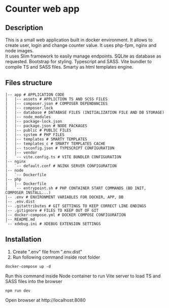# Counter web app

## Description
This is a small web application built in docker environment. It allows to create user, login and change counter value. It uses php-fpm, nginx and node images.
<br>
It uses Slim framework to easily manage endpoints. SQLite as database as requested. Bootstrap for styling. Typescript and SASS. Vite bundler to compile TS and SASS files. Smarty as html templates engine.
## Files structure
```
|-- app # APPLICATION CODE
|   |-- assets # APPLICTION TS AND SCSS FILES
|   |-- composer.json # COMPOSER DEPENDANCIES
|   |-- composer.lock
|   |-- database # DATABASE FILES (INITIALIZATION FILE AND DB STORAGE)
|   |-- node_modules
|   |-- package-lock.json
|   |-- package.json # NODE PACKAGES
|   |-- public # PUBLIC FILES
|   |-- system # PHP FILES
|   |-- templates # SMARTY TEMPLATES
|   |-- templates_c # SMARTY TEMPLATES CACHE
|   |-- tsconfig.json # TYPESCRIPT CONFIGURATION
|   |-- vendor
|   `-- vite.config.ts # VITE BUNDLER CONFIGURATION
|-- nginx 
|   `-- default.conf # NGINX SERVER CONFIGURATION
|-- node
|   `-- Dockerfile
|-- php
|   |-- Dockerfile
|   `-- entrypoint.sh # PHP CONTAINER START COMMANDS (BD INIT, COMPOSER INSTALL...)
|-- .env # ENVIRONMENT VARIABLES FOR DOCKER, APP, DB
|-- .env.dist
|-- .gitattributes # GIT SETTINGS TO KEEP CORRECT LINE ENDINGS
|-- .gitignore # FILES TO KEEP OUT OF GIT
|-- docker-compose.yml # DOCKER COMPOSE CONFIGURATION
|-- README.md
`-- xdebug.ini # XDEBUG EXTENSION SETTINGS
```

## Installation
1) Create ".env" file from ".env.dist"
2) Run following command inside root folder
```shell
docker-compose up -d
```
Run this command inside Node container to run Vite server to load TS and SASS files into the browser
```shell
npm run dev
```
Open browser at http://localhost:8080